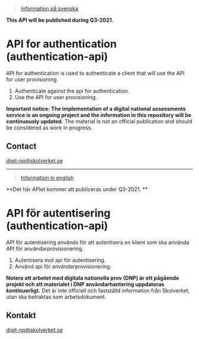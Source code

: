 >[Information på svenska](#api-f%C3%B6r-autentisering-authentication-api)

**This API will be published during Q3-2021.**

# API for authentication (authentication-api)
API for authentication is used to authenticate a client that will use the API for user provisioning.
1. Authenticate against the api for authentication.
2. Use the API for user provisioning.

**Important notice: The implementation of a digital national assessments service is an ongoing project and the information in this repository will be continuously updated.** The material is not an official publication and should be considered as work in progress.

## Contact
digit-np@skolverket.se

___
>[Information in english](#api-for-authentication-authentication-api)

**Det här APIet kommer att publiceras under Q3-2021. **

# API för autentisering (authentication-api)
API för autentisering används för att autentisera en klient som ska använda API för användarprovisionering.
1. Autentisera mot api för autentisering.
2. Använd api för användarprovisionering.

**Notera att arbetet med digitala nationella prov (DNP) är ett pågående projekt och att materialet i DNP användarhantering uppdateras kontinuerligt.** Det är inte officiell och fastställd information från Skolverket, utan ska betraktas som arbetsdokument.

## Kontakt
digit-np@skolverket.se

